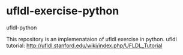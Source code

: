 # ufldl-exercise-python
ufldl-python

This repository is an implemenataion of ufldl exercise in python.
ufldl tutorial: http://ufldl.stanford.edu/wiki/index.php/UFLDL_Tutorial
